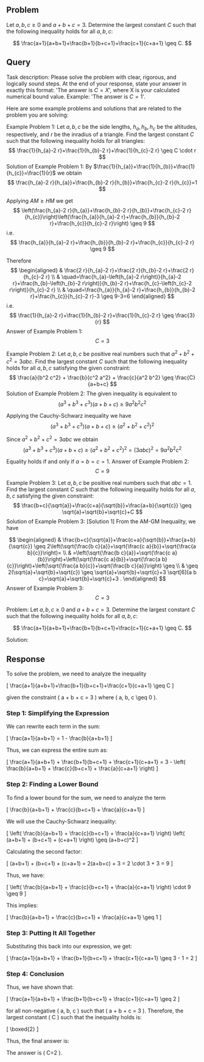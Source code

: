 ## Problem

Let $a, b, c \geq 0$ and $a+b+c=3$. Determine the largest constant $C$ such that the following inequality holds for all $a, b, c$:

$$
\frac{a+1}{a+b+1}+\frac{b+1}{b+c+1}+\frac{c+1}{c+a+1} \geq C.
$$

## Query

Task description: Please solve the problem with clear, rigorous, and logically sound steps. At the end of your response, state your answer in exactly this format: 'The answer is $C=X$', where X is your calculated numerical bound value. Example: 'The answer is $C=1$'.

Here are some example problems and solutions that are related to the problem you are solving:

Example Problem 1: Let $a, b, c$ be the side lengths, $h_{a}, h_{b}, h_{c}$ be the altitudes, respectively, and $r$ be the inradius of a triangle. Find the largest constant $C$ such that the following inequality holds for all triangles:
$$
\frac{1}{h_{a}-2 r}+\frac{1}{h_{b}-2 r}+\frac{1}{h_{c}-2 r} \geq C \cdot r
$$
Solution of Example Problem 1: By $\frac{1}{h_{a}}+\frac{1}{h_{b}}+\frac{1}{h_{c}}=\frac{1}{r}$ we obtain
$$
\frac{h_{a}-2 r}{h_{a}}+\frac{h_{b}-2 r}{h_{b}}+\frac{h_{c}-2 r}{h_{c}}=1
$$

Applying $A M \geq H M$ we get
$$
\left(\frac{h_{a}-2 r}{h_{a}}+\frac{h_{b}-2 r}{h_{b}}+\frac{h_{c}-2 r}{h_{c}}\right)\left(\frac{h_{a}}{h_{a}-2 r}+\frac{h_{b}}{h_{b}-2 r}+\frac{h_{c}}{h_{c}-2 r}\right) \geq 9
$$
i.e.
$$
\frac{h_{a}}{h_{a}-2 r}+\frac{h_{b}}{h_{b}-2 r}+\frac{h_{c}}{h_{c}-2 r} \geq 9
$$

Therefore
$$
\begin{aligned}
& \frac{2 r}{h_{a}-2 r}+\frac{2 r}{h_{b}-2 r}+\frac{2 r}{h_{c}-2 r} \\
& \quad=\frac{h_{a}-\left(h_{a}-2 r\right)}{h_{a}-2 r}+\frac{h_{b}-\left(h_{b}-2 r\right)}{h_{b}-2 r}+\frac{h_{c}-\left(h_{c}-2 r\right)}{h_{c}-2 r} \\
& \quad=\frac{h_{a}}{h_{a}-2 r}+\frac{h_{b}}{h_{b}-2 r}+\frac{h_{c}}{h_{c}-2 r}-3 \geq 9-3=6
\end{aligned}
$$
i.e.
$$
\frac{1}{h_{a}-2 r}+\frac{1}{h_{b}-2 r}+\frac{1}{h_{c}-2 r} \geq \frac{3}{r}
$$
Answer of Example Problem 1: $$C = 3$$

Example Problem 2: Let $a, b, c$ be positive real numbers such that $a^2 + b^2 + c^2 = 3abc$. Find the largest constant $C$ such that the following inequality holds for all $a, b, c$ satisfying the given constraint:
$$
\frac{a}{b^2 c^2} + \frac{b}{c^2 a^2} + \frac{c}{a^2 b^2} \geq \frac{C}{a+b+c}
$$
Solution of Example Problem 2: The given inequality is equivalent to
$$
\left(a^{3}+b^{3}+c^{3}\right)(a+b+c) \geq 9 a^{2} b^{2} c^{2}
$$

Applying the Cauchy-Schwarz inequality we have
$$
\left(a^{3}+b^{3}+c^{3}\right)(a+b+c) \geq\left(a^{2}+b^{2}+c^{2}\right)^{2}
$$

Since $a^{2}+b^{2}+c^{2}=3 a b c$ we obtain
$$
\left(a^{3}+b^{3}+c^{3}\right)(a+b+c) \geq\left(a^{2}+b^{2}+c^{2}\right)^{2}=(3 a b c)^{2}=9 a^{2} b^{2} c^{2}
$$

Equality holds if and only if $a=b=c=1$.
Answer of Example Problem 2: $$C = 9$$

Example Problem 3: Let $a, b, c$ be positive real numbers such that $a b c = 1$. Find the largest constant $C$ such that the following inequality holds for all $a, b, c$ satisfying the given constraint:
$$
\frac{b+c}{\sqrt{a}}+\frac{c+a}{\sqrt{b}}+\frac{a+b}{\sqrt{c}} \geq \sqrt{a}+\sqrt{b}+\sqrt{c}+C
$$
Solution of Example Problem 3: [Solution 1]
From the AM-GM Inequality, we have

$$
\begin{aligned}
& \frac{b+c}{\sqrt{a}}+\frac{c+a}{\sqrt{b}}+\frac{a+b}{\sqrt{c}} \geq 2\left(\sqrt{\frac{b c}{a}}+\sqrt{\frac{c a}{b}}+\sqrt{\frac{a b}{c}}\right)= \\
& =\left(\sqrt{\frac{b c}{a}}+\sqrt{\frac{c a}{b}}\right)+\left(\sqrt{\frac{c a}{b}}+\sqrt{\frac{a b}{c}}\right)+\left(\sqrt{\frac{a b}{c}}+\sqrt{\frac{b c}{a}}\right) \geq \\
& \geq 2(\sqrt{a}+\sqrt{b}+\sqrt{c}) \geq \sqrt{a}+\sqrt{b}+\sqrt{c}+3 \sqrt[6]{a b c}=\sqrt{a}+\sqrt{b}+\sqrt{c}+3 .
\end{aligned}
$$
Answer of Example Problem 3: $$C = 3$$


Problem: Let $a, b, c \geq 0$ and $a+b+c=3$. Determine the largest constant $C$ such that the following inequality holds for all $a, b, c$:

$$
\frac{a+1}{a+b+1}+\frac{b+1}{b+c+1}+\frac{c+1}{c+a+1} \geq C.
$$

Solution:

## Response

To solve the problem, we need to analyze the inequality 

\[
\frac{a+1}{a+b+1}+\frac{b+1}{b+c+1}+\frac{c+1}{c+a+1} \geq C
\]

given the constraint \( a + b + c = 3 \) where \( a, b, c \geq 0 \).

### Step 1: Simplifying the Expression

We can rewrite each term in the sum:

\[
\frac{a+1}{a+b+1} = 1 - \frac{b}{a+b+1}
\]

Thus, we can express the entire sum as:

\[
\frac{a+1}{a+b+1} + \frac{b+1}{b+c+1} + \frac{c+1}{c+a+1} = 3 - \left( \frac{b}{a+b+1} + \frac{c}{b+c+1} + \frac{a}{c+a+1} \right)
\]

### Step 2: Finding a Lower Bound

To find a lower bound for the sum, we need to analyze the term 

\[
\frac{b}{a+b+1} + \frac{c}{b+c+1} + \frac{a}{c+a+1}
\]

We will use the Cauchy-Schwarz inequality:

\[
\left( \frac{b}{a+b+1} + \frac{c}{b+c+1} + \frac{a}{c+a+1} \right) \left( (a+b+1) + (b+c+1) + (c+a+1) \right) \geq (a+b+c)^2
\]

Calculating the second factor:

\[
(a+b+1) + (b+c+1) + (c+a+1) = 2(a+b+c) + 3 = 2 \cdot 3 + 3 = 9
\]

Thus, we have:

\[
\left( \frac{b}{a+b+1} + \frac{c}{b+c+1} + \frac{a}{c+a+1} \right) \cdot 9 \geq 9
\]

This implies:

\[
\frac{b}{a+b+1} + \frac{c}{b+c+1} + \frac{a}{c+a+1} \geq 1
\]

### Step 3: Putting It All Together

Substituting this back into our expression, we get:

\[
\frac{a+1}{a+b+1} + \frac{b+1}{b+c+1} + \frac{c+1}{c+a+1} \geq 3 - 1 = 2
\]

### Step 4: Conclusion

Thus, we have shown that:

\[
\frac{a+1}{a+b+1} + \frac{b+1}{b+c+1} + \frac{c+1}{c+a+1} \geq 2
\]

for all non-negative \( a, b, c \) such that \( a + b + c = 3 \). Therefore, the largest constant \( C \) such that the inequality holds is:

\[
\boxed{2}
\]

Thus, the final answer is:

The answer is \( C=2 \).